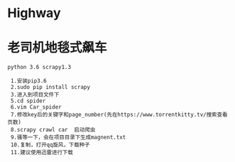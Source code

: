 # Highway
# 老司机地毯式飙车
`python 3.6 scrapy1.3`
```shell
 1.安装pip3.6
 2.sudo pip install scrapy
 3.进入到项目文件下
 5.cd spider
 6.vim Car_spider
 7.修改key后的关键字和page_number(先在https://www.torrentkitty.tv/搜索查看页数)
 8.scrapy crawl car  启动爬虫
 9.骚等一下，会在项目目录下生成magnent.txt
 10.复制，打开qq旋风，下载种子
 11.建议使用迅雷进行下载
```
